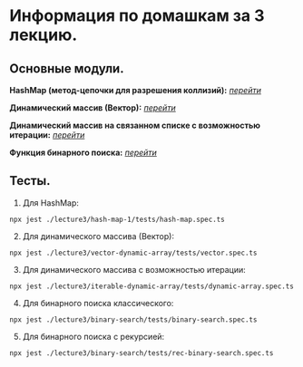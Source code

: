 # Информация по домашкам за 3 лекцию.

## Основные модули.

**HashMap (метод-цепочки для разрешения коллизий):** [_перейти_](./hash-map-1/modules/hash-map.ts)

**Динамический массив (Вектор):** [_перейти_](./vector-dynamic-array/modules/vector.ts)

**Динамический массив на связанном списке с возможностью итерации:** [_перейти_](./iterable-dynamic-array/modules/dynamic-array.ts)

**Функция бинарного поиска:** [_перейти_](./binary-search/binary-search.ts)

## Тесты.

1. Для HashMap:

```
npx jest ./lecture3/hash-map-1/tests/hash-map.spec.ts
```

2. Для динамического массива (Вектор):

```
npx jest ./lecture3/vector-dynamic-array/tests/vector.spec.ts
```

3. Для динамического массива с возможностью итерации:

```
npx jest ./lecture3/iterable-dynamic-array/tests/dynamic-array.spec.ts
```

4. Для бинарного поиска классического:

```
npx jest ./lecture3/binary-search/tests/binary-search.spec.ts
```

5. Для бинарного поиска с рекурсией:

```
npx jest ./lecture3/binary-search/tests/rec-binary-search.spec.ts
```
